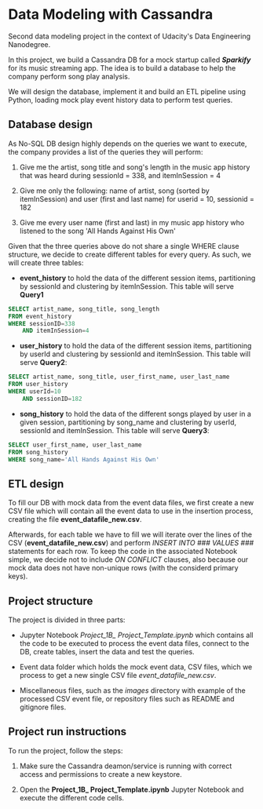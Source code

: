# Data Modeling with Cassandra

Second data modeling project in the context of Udacity's Data Engineering
Nanodegree.

In this project, we build a Cassandra DB for a mock startup called
***Sparkify*** for its music streaming app. The idea is to build a database to
help the company perform song play analysis.

We will design the database, implement it and build an ETL pipeline using
Python, loading mock play event history data to perform test queries.

## Database design

As No-SQL DB design highly depends on the queries we want to execute, the
company provides a list of the queries they will perform:

1. Give me the artist, song title and song's length in the music app history
    that was heard during  sessionId = 338, and itemInSession  = 4

2. Give me only the following: name of artist, song (sorted by itemInSession)
    and user (first and last name) for userid = 10, sessionid = 182

3. Give me every user name (first and last) in my music app history who
    listened to the song 'All Hands Against His Own'

Given that the three queries above do not share a single WHERE clause
structure, we decide to create different tables for every query. As such, we
will create three tables:

- **event_history** to hold the data of the different session items,
    partitioning by sessionId and clustering by itemInSession. This table will
    serve **Query1**
```sql
SELECT artist_name, song_title, song_length
FROM event_history
WHERE sessionID=338
    AND itemInSession=4
```

- **user_history** to hold the data of the different session items,
    partitioning by userId and clustering by sessionId and itemInSession. This
    table will serve **Query2**:
```sql
SELECT artist_name, song_title, user_first_name, user_last_name
FROM user_history
WHERE userId=10
    AND sessionID=182
```

- **song_history** to hold the data of the different songs played by user in a
    given session, partitioning by song_name and clustering by userId,
    sessionId and itemInSession. This table will serve **Query3**:
```sql
SELECT user_first_name, user_last_name
FROM song_history
WHERE song_name='All Hands Against His Own'
```

## ETL design

To fill our DB with mock data from the event data files, we first create a new
CSV file which will contain all the event data to use in the insertion process,
creating the file **event_datafile_new.csv**.

Afterwards, for each table we have to fill we will iterate over the lines of
the CSV (**event_datafile_new.csv**) and perform *INSERT INTO ### VALUES ###*
statements for each row. To keep the code in the associated Notebook simple,
we decide not to include *ON CONFLICT* clauses, also because our mock data
does not have non-unique rows (with the considerd primary keys).


## Project structure

The project is divided in three parts:

- Jupyter Notebook *Project_1B_ Project_Template.ipynb* which contains all the
    code to be executed to process the event data files, connect to the DB,
    create tables, insert the data and test the queries.

- Event data folder which holds the mock event data, CSV files, which we
    process to get a new single CSV file *event_datafile_new.csv*.

- Miscellaneous files, such as the *images* directory with example of the
    processed CSV event file, or repository files such as README and gitignore
    files.

## Project run instructions

To run the project, follow the steps:

1. Make sure the Cassandra deamon/service is running with correct access and
    permissions to create a new keystore.

2. Open the **Project_1B_ Project_Template.ipynb** Jupyter Notebook and
    execute the different code cells.
